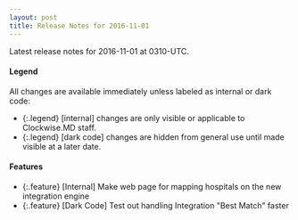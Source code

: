 ```yaml
---
layout: post
title: Release Notes for 2016-11-01
---
```


Latest release notes for 2016-11-01 at 0310-UTC.

<div class='legend' markdown='1'>

#### Legend

All changes are available immediately unless labeled as internal or dark code:

- {:.legend} [internal] changes are only visible or applicable to Clockwise.MD staff.
- {:.legend} [dark code] changes are hidden from general use until made visible at a later date.

</div>

<div class='features' markdown='1'>

#### Features

- {:.feature} [Internal] Make web page for mapping hospitals on the new integration engine
- {:.feature} [Dark Code] Test out handling Integration "Best Match" faster

</div>

